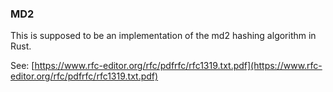 ### MD2

This is supposed to be an implementation of the md2 hashing algorithm in Rust.

See: [https://www.rfc-editor.org/rfc/pdfrfc/rfc1319.txt.pdf](https://www.rfc-editor.org/rfc/pdfrfc/rfc1319.txt.pdf)
